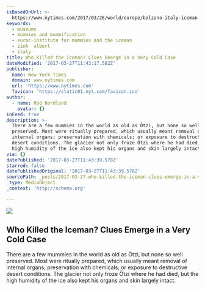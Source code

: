 ```yaml
---
isBasedOnUrl: >-
  https://www.nytimes.com/2017/03/26/world/europe/bolzano-italy-iceman-south-tyrol-museum-of-archaeology.html
keywords:
  - museums
  - mummies and mummification
  - eurac-institute for mummies and the iceman
  - zink  albert
  - italy
title: Who Killed the Iceman? Clues Emerge in a Very Cold Case
dateModified: '2017-03-27T11:43:17.582Z'
publisher:
  name: New York Times
  domain: www.nytimes.com
  url: 'https://www.nytimes.com'
  favicon: 'https://static01.nyt.com/favicon.ico'
author:
  - name: Rod Nordland
    avatar: {}
inFeed: true
description: >-
  There are a few mummies in the world as old as Ötzi, but none so well
  preserved. Most were ritually prepared, which usually meant removal of
  internal organs; preservation with chemicals; or exposure to destructive
  desert conditions. The glacier not only froze Ötzi where he had died, but the
  high humidity of the ice also kept his organs and skin largely intact.
via: {}
datePublished: '2017-03-27T11:43:39.578Z'
starred: false
datePublishedOriginal: '2017-03-27T11:43:39.578Z'
sourcePath: _posts/2017-03-27-who-killed-the-iceman-clues-emerge-in-a-very-cold-case.md
_type: MediaObject
_context: 'http://schema.org'

---
```

<article style=""><img src="https://imgflo.herokuapp.com/graph/2b2431f8e7ba7b0/54f5383cb80b0fb1136269a248674225/noop.jpg?input=https%3A%2F%2Fstatic01.nyt.com%2Fimages%2F2017%2F03%2F21%2Fworld%2F21Iceman1%2F21Iceman1-facebookJumbo.jpg" /><h1>Who Killed the Iceman? Clues Emerge in a Very Cold Case</h1><p>There are a few mummies in the world as old as Ötzi, but none so well preserved. Most were ritually prepared, which usually meant removal of internal organs; preservation with chemicals; or exposure to destructive desert conditions. The glacier not only froze Ötzi where he had died, but the high humidity of the ice also kept his organs and skin largely intact.</p></article>